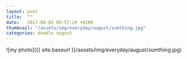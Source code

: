 ```yaml
---
layout: post
title:  ""
date:   2017-08-02 09:57:29 +0100
thumbnail: "/assets/img/everyday/august/sumthing.jpg"
categories: doodle august
---
```


![my photo]({{ site.baseurl }}/assets/img/everyday/august/sumthing.jpg)